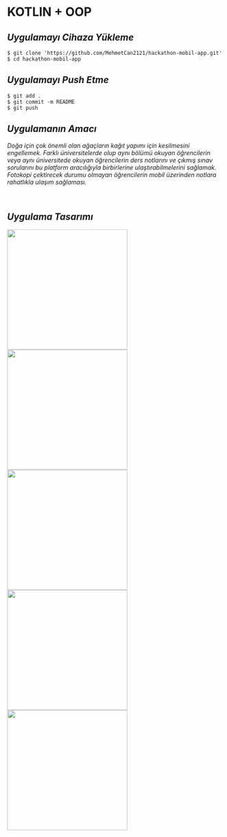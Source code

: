 <h1>KOTLIN + OOP</h1>

<h2><i>Uygulamayı Cihaza Yükleme</i></h2>

```
$ git clone 'https://github.com/MehmetCan2121/hackathon-mobil-app.git'
$ cd hackathon-mobil-app
```

<h2><i>Uygulamayı Push Etme</i></h2>

```
$ git add .
$ git commit -m README
$ git push
```


<h2><i>Uygulamanın Amacı</i></h2>
<p><i>Doğa için çok önemli olan ağaçların kağıt yapımı için kesilmesini engellemek.
 Farklı üniversitelerde olup aynı bölümü okuyan öğrencilerin veya aynı üniversitede okuyan öğrencilerin ders notlarını ve çıkmış sınav sorularını  bu platform aracılığıyla birbirlerine ulaştırabilmelerini sağlamak.
Fotokopi çektirecek durumu olmayan öğrencilerin mobil üzerinden notlara rahatlıkla ulaşım sağlaması.</i></p>


<br/>
<h2><i>Uygulama Tasarımı</i></h2>
<div>
<img src="tasarımlar\giris.jpeg" width="280" />
<img src="tasarımlar\ogrencikayit.jpeg" width="280" />
<img src="tasarımlar\anasayfa.jpeg" width="280" />
</div>

<div>
<img src="tasarımlar\notekleme.jpeg" width="280" />
<img src="tasarımlar\filtreleme.jpeg" width="280" />
</div>

<br/>

